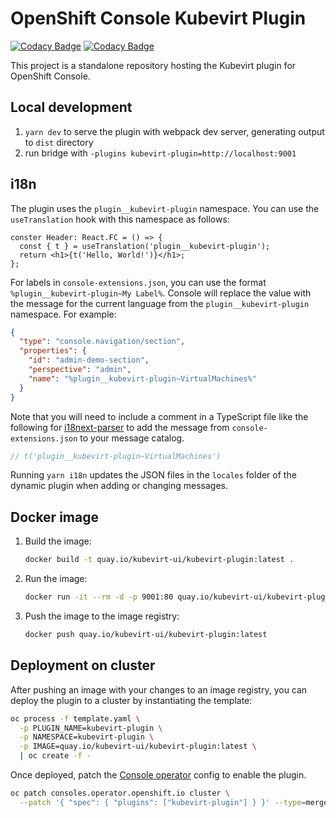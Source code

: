 # OpenShift Console Kubevirt Plugin

[![Codacy Badge](https://api.codacy.com/project/badge/Grade/0de5654cfedd45c3927410cab0cbe89b)](https://app.codacy.com/gh/kubevirt-ui/kubevirt-plugin?utm_source=github.com&utm_medium=referral&utm_content=kubevirt-ui/kubevirt-plugin&utm_campaign=Badge_Grade_Settings)
[![Codacy Badge](https://app.codacy.com/project/badge/Coverage/4d26e23b2fbc4c89b11fd0e980b6961c)](https://www.codacy.com/gh/kubevirt-ui/kubevirt-plugin/dashboard?utm_source=github.com&utm_medium=referral&utm_content=kubevirt-ui/kubevirt-plugin&utm_campaign=Badge_Coverage)

This project is a standalone repository hosting the Kubevirt plugin
for OpenShift Console.

## Local development

1. `yarn dev` to serve the plugin with webpack dev server, generating output to `dist` directory
2. run bridge with `-plugins kubevirt-plugin=http://localhost:9001`

## i18n

The plugin uses the
`plugin__kubevirt-plugin` namespace. You can use the `useTranslation` hook
with this namespace as follows:

```tsx
conster Header: React.FC = () => {
  const { t } = useTranslation('plugin__kubevirt-plugin');
  return <h1>{t('Hello, World!')}</h1>;
};
```

For labels in `console-extensions.json`, you can use the format
`%plugin__kubevirt-plugin~My Label%`. Console will replace the value with
the message for the current language from the `plugin__kubevirt-plugin`
namespace. For example:

```json
{
  "type": "console.navigation/section",
  "properties": {
    "id": "admin-demo-section",
    "perspective": "admin",
    "name": "%plugin__kubevirt-plugin~VirtualMachines%"
  }
}
```

Note that you will need to include a comment in a TypeScript file like the
following for [i18next-parser](https://github.com/i18next/i18next-parser) to
add the message from `console-extensions.json` to your message catalog.

```ts
// t('plugin__kubevirt-plugin~VirtualMachines')
```

Running `yarn i18n` updates the JSON files in the `locales` folder of the
dynamic plugin when adding or changing messages.

## Docker image

1. Build the image:
   ```sh
   docker build -t quay.io/kubevirt-ui/kubevirt-plugin:latest .
   ```
2. Run the image:
   ```sh
   docker run -it --rm -d -p 9001:80 quay.io/kubevirt-ui/kubevirt-plugin:latest
   ```
3. Push the image to the image registry:
   ```sh
   docker push quay.io/kubevirt-ui/kubevirt-plugin:latest
   ```

## Deployment on cluster

After pushing an image with your changes to an image registry, you can deploy
the plugin to a cluster by instantiating the template:

```sh
oc process -f template.yaml \
  -p PLUGIN_NAME=kubevirt-plugin \
  -p NAMESPACE=kubevirt-plugin \
  -p IMAGE=quay.io/kubevirt-ui/kubevirt-plugin:latest \
  | oc create -f -
```

Once deployed, patch the
[Console operator](https://github.com/openshift/console-operator)
config to enable the plugin.

```sh
oc patch consoles.operator.openshift.io cluster \
  --patch '{ "spec": { "plugins": ["kubevirt-plugin"] } }' --type=merge
```
